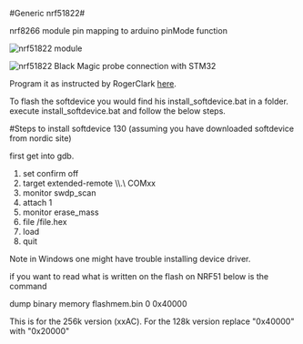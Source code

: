 #Generic nrf51822#

nrf8266 module pin mapping to arduino pinMode function

![nrf51822 module](https://pbs.twimg.com/media/Cgy8hV2U4AA9tBC.jpg:large)

![nrf51822 Black Magic probe connection with STM32](https://pbs.twimg.com/media/Cg4tMd_UcAAW7Y3.jpg)

Program it as instructed by RogerClark [here](http://www.rogerclark.net/arduino-on-the-nrf51822-bluetooth-low-energy-microcontroller/).

To flash the softdevice you would find his install_softdevice.bat in a folder.
execute install_softdevice.bat
and follow the below steps.

#Steps to install softdevice 130 (assuming you have downloaded softdevice from nordic site)

first get into gdb.

1. set confirm off
2. target extended-remote \\\\.\\ COMxx
3. monitor swdp_scan
4. attach 1
5. monitor erase_mass
6. file <THE PATH TO THE S130 SOFTDEVICE HEX FILE>/file.hex
7. load
8. quit

Note in Windows one might have trouble installing device driver. 


if you want to read what is written on the flash on NRF51 below is the command

dump binary memory flashmem.bin 0 0x40000

This is for the 256k version (xxAC). For the 128k version replace "0x40000" with "0x20000"

